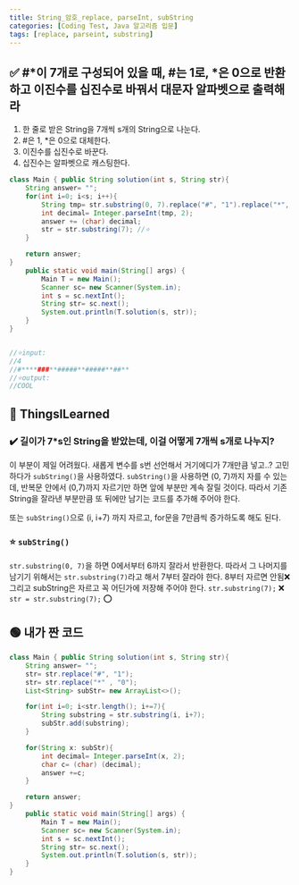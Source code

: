 ```yaml
---
title: String_암호_replace, parseInt, subString
categories: [Coding Test, Java 알고리즘 입문]
tags: [replace, parseint, substring]
---
```


## ✅ #*이 7개로 구성되어 있을 때, #는 1로, *은 0으로 반환하고 이진수를 십진수로 바꿔서 대문자 알파벳으로 출력해라

1. 한 줄로 받은 String을 7개씩 s개의 String으로 나눈다.
2. #은 1, \*은 0으로 대체한다.
3. 이진수를 십진수로 바꾼다.
4. 십진수는 알파벳으로 캐스팅한다.

```java
class Main { public String solution(int s, String str){
    String answer= "";
    for(int i=0; i<s; i++){
        String tmp= str.substring(0, 7).replace("#", "1").replace("*", "0");
        int decimal= Integer.parseInt(tmp, 2);
        answer += (char) decimal;
        str = str.substring(7); //⭐️
    }

    return answer;
}
    public static void main(String[] args) {
        Main T = new Main();
        Scanner sc= new Scanner(System.in);
        int s = sc.nextInt();
        String str= sc.next();
        System.out.println(T.solution(s, str));
    }
}


//⭐️input:
//4
//#****###**#####**#####**##**
//⭐️output:
//COOL
```

## 🔵 ThingsILearned

### ✔️ 길이가 7\*s인 String을 받았는데, 이걸 어떻게 7개씩 s개로 나누지?

이 부분이 제일 어려웠다. 새롭게 변수를 s번 선언해서 거기에디가 7개만큼 넣고..?
고민하다가 `subString()`을 사용하였다.
`subString()`을 사용하면 (0, 7)까지 자를 수 있는데, 반복문 안에서 (0,7)까지 자르기만 하면 앞에 부분만 계속 잘릴 것이다.
따라서 기존 String을 잘라낸 부분만큼 또 뒤에만 남기는 코드를 추가해 주어야 한다.

또는 `subString()`으로 (i, i+7) 까지 자르고, for문을 7만큼씩 증가하도록 해도 된다.

### ⭐️ `subString()`

`str.substring(0, 7)`을 하면 0에서부터 6까지 잘라서 반환한다.
따라서 그 나머지를 남기기 위해서는 `str.substring(7)`라고 해서 7부터 잘라야 한다. 8부터 자르면 안됨❌
그리고 subString은 자르고 꼭 어딘가에 저장해 주어야 한다.
`str.substring(7);` ❌
`str = str.substring(7);` ⭕️

## 🟢 내가 짠 코드

```java
class Main { public String solution(int s, String str){
    String answer= "";
    str= str.replace("#", "1");
    str= str.replace("*" , "0");
    List<String> subStr= new ArrayList<>();

    for(int i=0; i<str.length(); i+=7){
        String substring = str.substring(i, i+7);
        subStr.add(substring);
    }

    for(String x: subStr){
        int decimal= Integer.parseInt(x, 2);
        char c= (char) (decimal);
        answer +=c;
    }

    return answer;
}
    public static void main(String[] args) {
        Main T = new Main();
        Scanner sc= new Scanner(System.in);
        int s = sc.nextInt();
        String str= sc.next();
        System.out.println(T.solution(s, str));
    }
}


```
